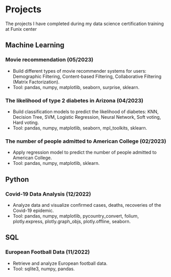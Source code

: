 # Projects
The projects I have completed during my data science certification training at Funix center

## Machine Learning
### Movie recommendation (05/2023)
* Build different types of movie recommender systems for users: Demographic Filtering, Content-based Filtering, Collaborative Filtering (Matrix Factorization).
* Tool: pandas, numpy, matplotlib, seaborn, surprise, sklearn.

### The likelihood of type 2 diabetes in Arizona (04/2023)
* Build classification models to predict the likelihood of diabetes: KNN, Decision Tree, SVM, Logistic Regression, Neural Network, Soft voting, Hard voting.
* Tool: pandas, numpy, matplotlib, seaborn, mpl_toolkits, sklearn.

### The number of people admitted to American College (02/2023)
* Apply regression model to predict the number of people admitted to American College.
* Tool: pandas, numpy, matplotlib, sklearn.

## Python
### Covid-19 Data Analysis (12/2022)
* Analyze data and visualize confirmed cases, deaths, recoveries of the Covid-19 epidemic.
* Tool: pandas, numpy, matplotlib, pycountry_convert, folium, plotly.express, plotly.graph_objs, plotly.offline, seaborn.

## SQL
### European Football Data (11/2022)
* Retrieve and analyze European football data.
* Tool: sqlite3, numpy, pandas.
